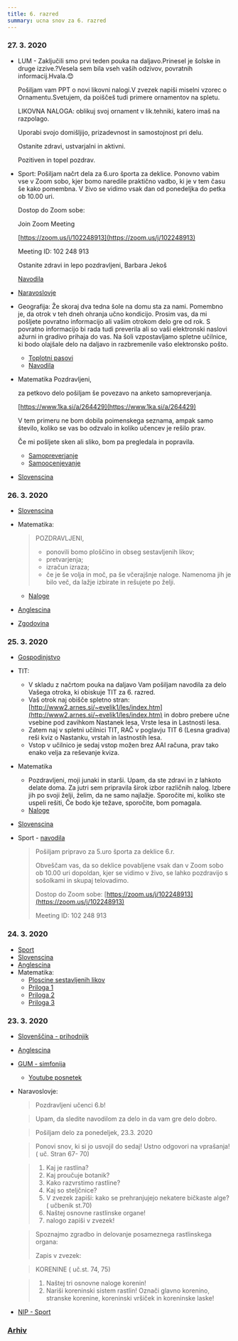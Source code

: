 ```yaml
---
title: 6. razred
summary: ucna snov za 6. razred
---
```


### 27. 3. 2020

* LUM - Zaključili smo prvi teden pouka na daljavo.Prinesel je šolske in druge izzive.?Vesela sem bila vseh vaših odzivov, povratnih informacij.Hvala.😊

    Pošiljam vam PPT o novi likovni nalogi.V zvezek napiši  miselni vzorec o Ornamentu.Svetujem, da poiščeš tudi primere ornamentov na spletu.

    LIKOVNA NALOGA: oblikuj svoj ornament v lik.tehniki, katero imaš na razpolago.

    Uporabi svojo domišljijo, prizadevnost in samostojnost pri delu.

    Ostanite zdravi, ustvarjalni in aktivni.

    Pozitiven in topel pozdrav.

* Sport: Pošiljam načrt dela za 6.uro športa za deklice. Ponovno vabim vse v Zoom sobo, kjer bomo naredile praktično vadbo, ki je v tem času še kako pomembna. V živo se vidimo vsak dan od ponedeljka do petka ob 10.00 uri.

    Dostop do Zoom sobe:

    Join Zoom Meeting

    [https://zoom.us/j/102248913](https://zoom.us/j/102248913)

    Meeting ID: 102 248 913

    Ostanite zdravi in lepo pozdravljeni, Barbara Jekoš

    [Navodila](sport/2020-03-27-sport.pdf)

* [Naravoslovje](naravoslovje/2020-03-27-naravoslovje.pdf)
* Geografija: Že skoraj dva tedna šole na domu sta za nami. Pomembno je, da otrok v teh dneh ohranja učno kondicijo. Prosim vas, da mi pošljete povratno informacijo ali vašim otrokom delo gre od rok. S povratno informacijo bi rada tudi preverila ali so vaši elektronski naslovi ažurni in gradivo prihaja do vas. Na šoli vzpostavljamo spletne učilnice, ki bodo olajšale delo na daljavo in razbremenile vašo elektronsko pošto.
    * [Toplotni pasovi](geografija/2020-03-27-toplotni-pasovi.pdf)
    * [Navodila](geografija/2020-03-27-geografija.pdf)
* Matematika
    Pozdravljeni, 
    
    za petkovo delo pošiljam še povezavo na anketo samopreverjanja. 
    
    [https://www.1ka.si/a/264429](https://www.1ka.si/a/264429) 
    
    V tem primeru ne bom dobila poimenskega seznama, ampak samo število, koliko se vas bo odzvalo in koliko učencev je rešilo prav. 
    
    Če mi pošljete sken ali sliko, bom pa pregledala in popravila.

    * [Samopreverjanje](matematika/2020-03-27-matematika.pdf)
    * [Samoocenjevanje](matematika/2020-03-27-matematika-samoocenjevanje.pdf)

* [Slovenscina](slovenscina/2020-03-27-slovenscina.pdf)

### 26. 3. 2020

* [Slovenscina](slovenscina/2020-03-26-slovenscina.pdf)
* Matematika:

    >POZDRAVLJENI,
    >- ponovili bomo ploščino in obseg sestavljenih likov; 
    >- pretvarjenja;
    >- izračun izraza;
    >- če je še volja in moč, pa še včerajšnje naloge.
    >Namenoma jih je bilo več, da lažje izbirate in rešujete po želji. 

    * [Naloge](matematika/2020-03-26-matematika.pdf)

* [Anglescina](anglescina/2020-03-26-anglescina.pdf)
* [Zgodovina](zgodovina/2020-03-26-zgodovina.pdf)

### 25. 3. 2020

* [Gospodinjstvo](gospodinjstvo/2020-03-25-gospodinjstvo.pdf)
* TIT:
    * V skladu z načrtom pouka na daljavo Vam pošiljam navodila za delo Vašega otroka, ki obiskuje TIT za 6. razred.
    * Vaš otrok naj obišče spletno stran: [http://www2.arnes.si/~evelik1/les/index.htm](http://www2.arnes.si/~evelik1/les/index.htm) in dobro prebere učne vsebine pod zavihkom Nastanek lesa, Vrste lesa in Lastnosti lesa.
    * Zatem naj v spletni učilnici TIT, RAČ v poglavju TIT 6 (Lesna gradiva) reši kviz o Nastanku, vrstah in lastnostih lesa.  
    * Vstop v učilnico je sedaj vstop možen brez AAI računa, prav tako enako velja za reševanje kviza.
* Matematika
    * Pozdravljeni, 
moji junaki in starši.
Upam, da ste zdravi in z lahkoto delate doma. Za jutri sem pripravila širok izbor različnih nalog. Izbere jih po svoji želji, želim, da ne samo najlažje. Sporočite mi, koliko ste uspeli rešiti, Če bodo kje težave, sporočite, bom pomagala. 
    * [Naloge](matematika/2020-03-25-matematika.pdf)
* [Slovenscina](slovenscina/2020-03-25-slovenscina.pdf)
* Sport - [navodila](sport/2020-03-25-sport.pdf)

    >Pošiljam pripravo za 5.uro športa za deklice 6.r.
    >
    >Obveščam vas, da so deklice povabljene vsak dan v Zoom sobo ob 10.00 uri dopoldan, kjer se vidimo v živo, se lahko pozdravijo s sošolkami in skupaj telovadimo.
    >
    >Dostop do Zoom sobe: [https://zoom.us/j/102248913](https://zoom.us/j/102248913)
    >
    >Meeting ID: 102 248 913


### 24. 3. 2020

* [Sport](sport/2020-03-24-sport.pdf)
* [Slovenscina](slovenscina/2020-03-24-slo.pdf)
* [Anglescina](anglescina/2020-03-24-ang.pdf)
* Matematika:
    * [Ploscine sestavljenih likov](matematika/2020-03-24-ploscine.pdf)
    * [Priloga 1](matematika/2020-03-24-priloga1.jpg)
    * [Priloga 2](matematika/2020-03-24-priloga2.jpg)
    * [Priloga 3](matematika/2020-03-24-priloga3.jpg)

### 23. 3. 2020

* [Slovenščina - prihodnjik](slovenscina/2020-03-23-prihodnjik.pdf)
* [Anglescina](anglescina/2020-03-23-anglescina.pdf)
* [GUM - simfonija](gum/simfonija_6.pdf)
    * [Youtube posnetek](https://www.youtube.com/watch?v=UkFs5glUMjw)
* Naravoslovje:

    >Pozdravljeni učenci 6.b!

    >Upam, da sledite navodilom za delo in da vam gre delo dobro.

    >Pošiljam delo za ponedeljek, 23.3. 2020

    >Ponovi snov, ki si jo usvojil do sedaj! Ustno odgovori na vprašanja! ( uč. Stran 67- 70)

    >1. Kaj je rastlina?
    >2. Kaj proučuje botanik?
    >3. Kako razvrstimo rastline?
    >4. Kaj so steljčnice?
    >5. V zvezek zapiši: kako se prehranjujejo nekatere bičkaste alge? ( učbenik st.70)
    >6. Naštej osnovne rastlinske organe!
    >5. nalogo zapiši v zvezek!

    >Spoznajmo zgradbo in delovanje posameznega rastlinskega organa:
    >
    >Zapis v zvezek:

    >KORENINE ( uč.st. 74, 75)

    > 1. Naštej tri osnovne naloge korenin!
    > 2. Nariši koreninski sistem rastlin! Označi glavno korenino, stranske korenine, koreninski vršiček in koreninske laske!

* [NIP - Sport](sport/2020-03-23-NIP-sport.pdf)

### [Arhiv](arhiv.md)